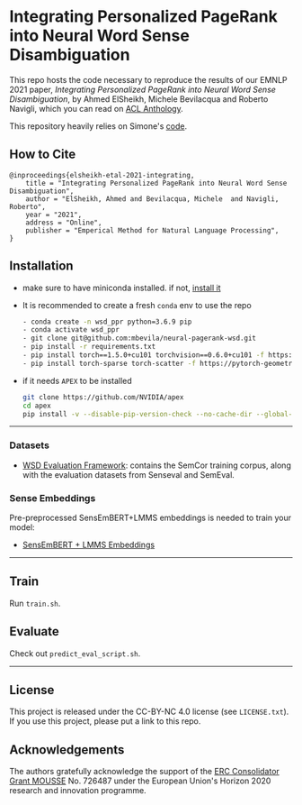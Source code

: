 # Integrating Personalized PageRank into Neural Word Sense Disambiguation


This repo hosts the code necessary to reproduce the results of our EMNLP 2021 paper, *Integrating Personalized PageRank into Neural Word Sense Disambiguation*, by Ahmed ElSheikh, Michele Bevilacqua and Roberto Navigli, which you can read on [ACL Anthology]().

This repository heavily relies on Simone's [code](https://github.com/sapienzaNLP/multilabel-wsd).

## How to Cite
```
@inproceedings{elsheikh-etal-2021-integrating,
    title = "Integrating Personalized PageRank into Neural Word Sense Disambiguation",
    author = "ElSheikh, Ahmed and Bevilacqua, Michele  and Navigli, Roberto",
    year = "2021",
    address = "Online",
    publisher = "Emperical Method for Natural Language Processing",
}
```

## Installation

- make sure to have miniconda installed. if not, [install it](https://docs.conda.io/en/latest/miniconda.html)
- It is recommended to create a fresh `conda` env to use the repo
  
  ```bash
  - conda create -n wsd_ppr python=3.6.9 pip
  - conda activate wsd_ppr
  - git clone git@github.com:mbevila/neural-pagerank-wsd.git
  - pip install -r requirements.txt
  - pip install torch==1.5.0+cu101 torchvision==0.6.0+cu101 -f https://download.pytorch.org/whl/torch_stable.html
  - pip install torch-sparse torch-scatter -f https://pytorch-geometric.com/whl/torch-1.5.0+cu101.html
  ```

- if it needs `APEX` to be installed

  ```bash
  git clone https://github.com/NVIDIA/apex
  cd apex
  pip install -v --disable-pip-version-check --no-cache-dir --global-option="--cpp_ext" --global-option="--cuda_ext" ./
  ```

---

### Datasets

- [WSD Evaluation Framework](http://lcl.uniroma1.it/wsdeval): contains the SemCor training corpus, along with the evaluation datasets from Senseval and SemEval.

### Sense Embeddings

Pre-preprocessed SensEmBERT+LMMS <!--  OR ARES  --> embeddings is needed to train your model:

- [SensEmBERT + LMMS Embeddings](https://drive.google.com/file/d/11v4FUMyHdpFBrkRJt8cGyy6xkM9a_Emp/view?usp=sharing)

<!-- - [ARES Embeddings](https://drive.google.com/file/d/11riHw5BLay9ORAbLC-2Cl6dYXnd9ZJnx/view?usp=sharing) -->

---

## Train

Run `train.sh`.

## Evaluate

Check out `predict_eval_script.sh`. 

---

## License
This project is released under the CC-BY-NC 4.0 license (see `LICENSE.txt`). If you use this project, please put a link to this repo.

## Acknowledgements
The authors gratefully acknowledge the support of the <a href="http://mousse-project.org">ERC Consolidator Grant MOUSSE</a> No. 726487 under the European
Union's Horizon 2020 research and innovation programme.
